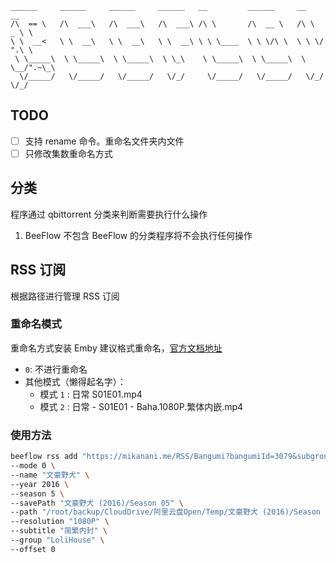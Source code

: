 
```
______     ______     ______     ______   __         ______     __     __
/\  == \   /\  ___\   /\  ___\   /\  ___\ /\ \       /\  __ \   /\ \  _ \ \
\ \  __<   \ \  __\   \ \  __\   \ \  __\ \ \ \____  \ \ \/\ \  \ \ \/ ".\ \
 \ \_____\  \ \_____\  \ \_____\  \ \_\    \ \_____\  \ \_____\  \ \__/".~\_\
  \/_____/   \/_____/   \/_____/   \/_/     \/_____/   \/_____/   \/_/   \/_/
```


## TODO

- [ ] 支持 rename 命令。重命名文件夹内文件
- [ ] 只修改集数重命名方式

## 分类
程序通过 qbittorrent 分类来判断需要执行什么操作

1. BeeFlow
不包含 BeeFlow 的分类程序将不会执行任何操作

## RSS 订阅
根据路径进行管理 RSS 订阅

### 重命名模式
重命名方式安装 Emby 建议格式重命名，[官方文档地址](https://emby.media/support/articles/TV-Naming.html)

- ```0```: 不进行重命名
- 其他模式（懒得起名字）：
  - 模式 ```1``` : 日常 S01E01.mp4
  - 模式 ```2``` : 日常 - S01E01 - Baha.1080P.繁体内嵌.mp4

### 使用方法

```bash
beeflow rss add "https://mikanani.me/RSS/Bangumi?bangumiId=3079&subgroupid=21" \
--mode 0 \
--name "文豪野犬" \
--year 2016 \
--season 5 \
--savePath "文豪野犬 (2016)/Season 05" \
--path "/root/backup/CloudDrive/阿里云盘Open/Temp/文豪野犬 (2016)/Season 05" \
--resolution "1080P" \
--subtitle "简繁内封" \
--group "LoliHouse" \
--offset 0

```
